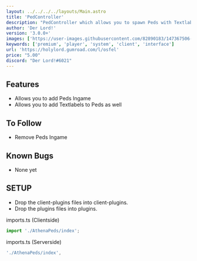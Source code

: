 ```yaml
---
layout: ../../../../layouts/Main.astro
title: 'PedController'
description: "PedController which allows you to spawn Peds with Textlabels Ingame."
author: 'Der Lord!'
version: '3.0.0+'
images: ['https://user-images.githubusercontent.com/82890183/147367506-c595a88a-1f99-4847-a423-0d8c8f89a551.png', 'https://user-images.githubusercontent.com/82890183/147367516-091263a4-a68b-4deb-81b3-18040cf00bd6.png']
keywords: ['premium', 'player', 'system', 'client', 'interface']
url: 'https://holylord.gumroad.com/l/osfel'
price: "5.00"
discord: "Der Lord!#6021"
---
```


## Features
* Allows you to add Peds Ingame
* Allows you to add Textlabels to Peds as well

## To Follow
* Remove Peds Ingame

## Known Bugs
- None yet

## SETUP

- Drop the client-plugins files into client-plugins.
- Drop the plugins files into plugins.

imports.ts (Clientside)

```ts 
import './AthenaPeds/index';
```

imports.ts (Serverside)
```ts
'./AthenaPeds/index',
```

